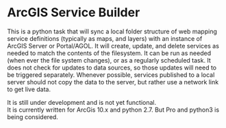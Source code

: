 # ArcGIS Service Builder

This is a python task that will sync a local folder structure of web mapping
service definitions (typically as maps, and layers) with an instance of ArcGIS
Server or Portal/AGOL.  It will create, update, and delete services as needed
to match the contents of the filesystem.  It can be run as needed (when ever
the file system changes), or as a regularly scheduled task.  It does not
check for updates to data sources, so those updates will need to be triggered
separately. Whenever possible, services published to a local server should not
copy the data to the server, but rather use a network link to get live data.

It is still under development and is not yet functional.  
It is currently written for ArcGis 10.x and python 2.7.  But Pro and python3
is being considered.
